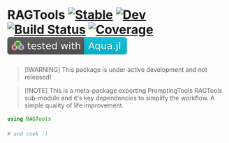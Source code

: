 # RAGTools [![Stable](https://img.shields.io/badge/docs-stable-blue.svg)](https://svilupp.github.io/RAGTools.jl/stable/) [![Dev](https://img.shields.io/badge/docs-dev-blue.svg)](https://svilupp.github.io/RAGTools.jl/dev/) [![Build Status](https://github.com/svilupp/RAGTools.jl/actions/workflows/CI.yml/badge.svg?branch=main)](https://github.com/svilupp/RAGTools.jl/actions/workflows/CI.yml?query=branch%3Amain) [![Coverage](https://codecov.io/gh/svilupp/RAGTools.jl/branch/main/graph/badge.svg)](https://codecov.io/gh/svilupp/RAGTools.jl) [![Aqua](https://raw.githubusercontent.com/JuliaTesting/Aqua.jl/master/badge.svg)](https://github.com/JuliaTesting/Aqua.jl)

> [!WARNING] This package is under active development and not released!

> [!NOTE] This is a meta-package exporting PromptingTools RAGTools sub-module and it's key dependencies to simplify the workflow. A simple quality of life improvement.

```julia
using RAGTools

# and cook :)

```
